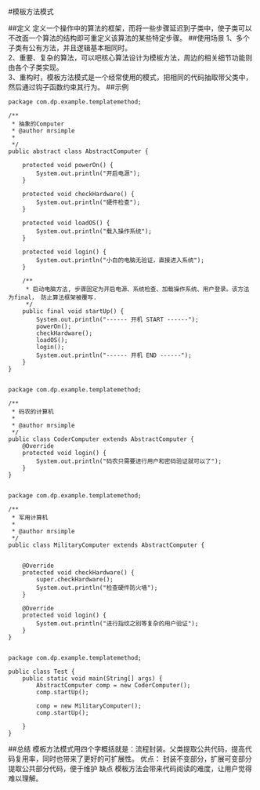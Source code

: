 #模板方法模式

##定义
定义一个操作中的算法的框架，而将一些步骤延迟到子类中，使子类可以不改面一个算法的结构即可重定义该算法的某些特定步骤。
##使用场景
1、多个子类有公有方法，并且逻辑基本相同时。  
2、重要、复杂的算法，可以吧核心算法设计为模板方法，周边的相关细节功能则由各个子类实现。  
3、重构时，模板方法模式是一个经常使用的模式，把相同的代码抽取带父类中，然后通过钩子函数约束其行为。
##示例
```
package com.dp.example.templatemethod;

/**
 * 抽象的Computer
 * @author mrsimple
 *
 */
public abstract class AbstractComputer {

    protected void powerOn() {
        System.out.println("开启电源");
    }

    protected void checkHardware() {
        System.out.println("硬件检查");
    }

    protected void loadOS() {
        System.out.println("载入操作系统");
    }

    protected void login() {
        System.out.println("小白的电脑无验证，直接进入系统");
    }

    /**
     * 启动电脑方法, 步骤固定为开启电源、系统检查、加载操作系统、用户登录。该方法为final， 防止算法框架被覆写.
     */
    public final void startUp() {
        System.out.println("------ 开机 START ------");
        powerOn();
        checkHardware();
        loadOS();
        login();
        System.out.println("------ 开机 END ------");
    }
}


package com.dp.example.templatemethod;

/**
 * 码农的计算机
 * 
 * @author mrsimple
 */
public class CoderComputer extends AbstractComputer {
    @Override
    protected void login() {
        System.out.println("码农只需要进行用户和密码验证就可以了");
    }
}


package com.dp.example.templatemethod;

/**
 * 军用计算机
 * 
 * @author mrsimple
 */
public class MilitaryComputer extends AbstractComputer {
    
 
    @Override
    protected void checkHardware() {
        super.checkHardware();
        System.out.println("检查硬件防火墙");
    }
    
    @Override
    protected void login() {
        System.out.println("进行指纹之别等复杂的用户验证");
    }
}


package com.dp.example.templatemethod;

public class Test {
    public static void main(String[] args) {
        AbstractComputer comp = new CoderComputer();
        comp.startUp();

        comp = new MilitaryComputer();
        comp.startUp();

    }
}
```
##总结
模板方法模式用四个字概括就是：流程封装。父类提取公共代码，提高代码复用率，同时也带来了更好的可扩展性。
优点：
封装不变部分，扩展可变部分
提取公共部分代码，便于维护
缺点
模板方法会带来代码阅读的难度，让用户觉得难以理解。

